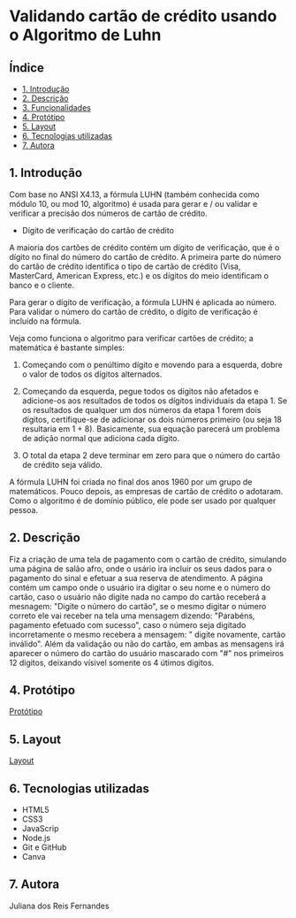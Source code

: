 # Validando cartão de crédito usando o Algoritmo de Luhn 

## Índice

* [1. Introdução](#1-Introdução)
* [2. Descrição](#2-Descrição)
* [3. Funcionalidades](#3-Funcionalidades)
* [4. Protótipo](#4-Protótipo)
* [5. Layout](#5-Layout)
* [6. Tecnologias utilizadas](#6-Tecnologias-utilizadas)
* [7. Autora](#7-Autora)


## 1. Introdução

Com base no ANSI X4.13, a fórmula LUHN (também conhecida como módulo 10, ou mod 10, algoritmo) é usada para gerar e / ou validar e verificar a precisão dos números de cartão de crédito.

* Dígito de verificação do cartão de crédito

A maioria dos cartões de crédito contém um dígito de verificação, que é o dígito no final do número do cartão de crédito. A primeira parte do número do cartão de crédito identifica o tipo de cartão de crédito (Visa, MasterCard, American Express, etc.) e os dígitos do meio identificam o banco e o cliente.

Para gerar o dígito de verificação, a fórmula LUHN é aplicada ao número. Para validar o número do cartão de crédito, o dígito de verificação é incluído na fórmula.

Veja como funciona o algoritmo para verificar cartões de crédito; a matemática é bastante simples:

1) Começando com o penúltimo dígito e movendo para a esquerda, dobre o valor de todos os dígitos alternados.

2) Começando da esquerda, pegue todos os dígitos não afetados e adicione-os aos resultados de todos os dígitos individuais da etapa 1. Se os resultados de qualquer um dos números da etapa 1 forem dois dígitos, certifique-se de adicionar os dois números primeiro (ou seja 18 resultaria em 1 + 8). Basicamente, sua equação parecerá um problema de adição normal que adiciona cada dígito.

3) O total da etapa 2 deve terminar em zero para que o número do cartão de crédito seja válido.

A fórmula LUHN foi criada no final dos anos 1960 por um grupo de matemáticos. Pouco depois, as empresas de cartão de crédito o adotaram. Como o algoritmo é de domínio público, ele pode ser usado por qualquer pessoa.


## 2. Descrição

Fiz a criação de uma tela de pagamento com o cartão de crédito, simulando uma página de salão afro, onde o usário ira incluir os seus dados para o pagamento do sinal e efetuar a sua reserva de atendimento. 
A página contém um campo onde o usuário ira digitar o seu nome e o número do cartão, caso o usuário não digite nada no campo do cartão receberá a mesnagem: "Digite o número do cartão", se o mesmo digitar o número correto ele vai receber na tela uma mensagem dizendo: "Parabéns, pagamento efetuado com sucesso", caso o número seja digitado incorretamente o mesmo recebera a mensagem: " digite novamente, cartão inválido".
Além da validação ou não do cartão, em ambas as mensagens irá aparecer o número do cartão do usuário mascarado com "#" nos primeiros 12 digitos, deixando vísivel somente os 4 útimos digitos. 

## 4. Protótipo 

[Protótipo](https://github.com/Juhreisf/SAP008-card-validation/blob/main/src/prototipo.png?raw=true)

## 5. Layout

[Layout](https://github.com/Juhreisf/SAP008-card-validation/blob/main/src/layout.png?raw=true)

## 6. Tecnologias utilizadas

* HTML5
* CSS3
* JavaScrip
* Node.js
* Git e GitHub
* Canva


## 7. Autora

Juliana dos Reis Fernandes
